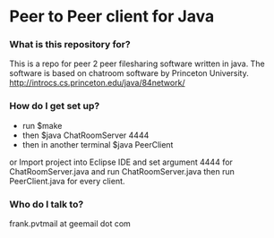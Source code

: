 # Peer to Peer client for Java  #

### What is this repository for? ###

This is a repo for peer 2 peer filesharing software written in java.
The software is based on chatroom software by Princeton University.
http://introcs.cs.princeton.edu/java/84network/

### How do I get set up? ###

* run $make
* then $java ChatRoomServer 4444
* then in another terminal $java PeerClient

or Import project into Eclipse IDE and set argument 4444 for ChatRoomServer.java and run ChatRoomServer.java then run PeerClient.java for every client.

### Who do I talk to? ###

frank.pvtmail at geemail dot com